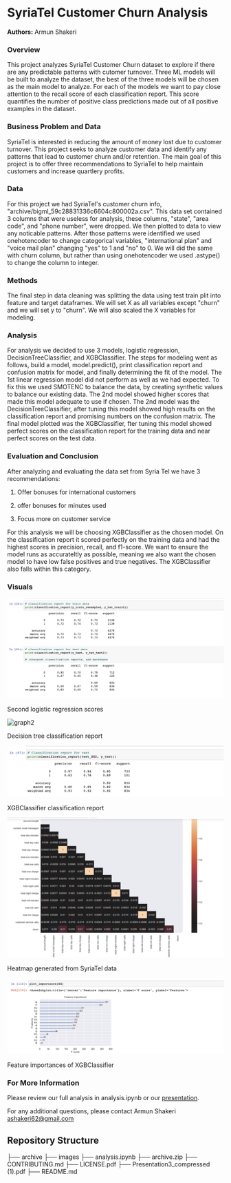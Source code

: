 
# SyriaTel Customer Churn Analysis
**Authors:** Armun Shakeri


### Overview

This project analyzes SyriaTel Customer Churn dataset to explore if there are any predictable patterns with cutomer turnover. Three ML models will be built to analyze the dataset, the best of the three models will be chosen as the main model to analyze. For each of the models we want to pay close attention to the recall score of each classification report. This score quantifies the number of positive class predictions made out of all positive examples in the dataset.

### Business Problem and Data

SyriaTel is interested in reducing the amount of money lost due to customer turnover. This project seeks to analyze customer data and identify any patterns that lead to customer churn and/or retention. The main goal of this project is to offer three recommendations to SyriaTel to help maintain customers and increase quartlery profits.


### Data

For this project we had SyriaTel's customer churn info, "archive/bigml_59c28831336c6604c800002a.csv". This data set contained 3 columns that were useless for analysis, these columns, "state", "area code", and "phone number", were dropped. We then plotted to data to view any noticable patterns. After those patterns were identified we used onehotencoder to change categorical variables,  "international plan" and "voice mail plan" changing "yes" to 1 and "no" to 0. We will did the same with churn column, but rather than using onehotencoder we used .astype() to change the column to integer. 

### Methods 

The final step in data cleaning was splitting the data using test train plit into feature and target dataframes. We will set X as all variables except "churn" and we will set y to "churn". We will also scaled the X variables for modeling.

### Analysis 

For analysis we decided to use 3 models, logistic regression, DecisionTreeClassifier, and XGBClassifier. The steps for modeling went as follows, build a model, model.predict(), print classification report and confusion matrix for model, and finally determining the fit of the model. The 1st linear regression model did not perform as well as we had expected. To fix this we used SMOTENC to balance the data, by creating synthetic values to balance our existing data. The 2nd model showed higher scores that made this model adequate to use if chosen. The 2nd model was the DecisionTreeClassifier, after tuning this model showed high results on the classification report and promising numbers on the confusion matrix. The final model plotted was the XGBClassifier, fter tuning this model showed perfect scores on the classification report for the training data and near perfect scores on the test data. 

### Evaluation and Conclusion 

After analyzing and evaluating the data set from Syria Tel we have 3 recommendations:

1) Offer bonuses for international customers

2) offer bonuses for minutes used 

2) Focus more on customer service 

For this analysis we will be choosing XGBClassifier as the chosen model. On the classification report it scored perfectly on the training data and had the highest scores in precision, recall, and f1-score. We want to ensure the model runs as accurateltly as possible, meaning we also want the chosen model to have low false positives and true negatives. The XGBClassifier also falls within this category.

### Visuals

![graph1](./images/LG2.png)

Second logistic regression scores

![graph2](./images/DT.png)

Decision tree classification report

![graph3](./images/XG2.png)

XGBClassifier classification report

![graph4](./images/Heatmap.png)

Heatmap generated from SyriaTel data 

![graph5](./images/FI.png)

Feature importances of XGBClassifier

### For More Information

Please review our full analysis in analysis.ipynb or our [presentation](./DS_Project_Presentation.pdf).

For any additional questions, please contact Armun Shakeri ashakeri62@gmail.com 

## Repository Structure

├── archive
├── images
├── analysis.ipynb
├── archive.zip
├── CONTRIBUTING.md
├── LICENSE.pdf
├── Presentation3_compressed (1).pdf 
├── README.md 

